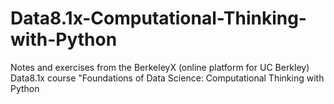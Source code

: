 # Data8.1x-Computational-Thinking-with-Python
Notes and exercises from the BerkeleyX (online platform for UC Berkley) Data8.1x course "Foundations of Data Science: Computational Thinking with Python 
